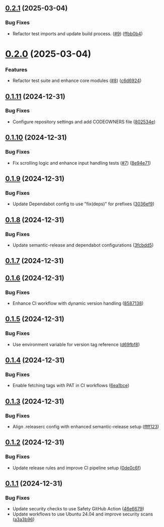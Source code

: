 ## [0.2.1](https://github.com/Barlog951/SeedShield/compare/v0.2.0...v0.2.1) (2025-03-04)


### Bug Fixes

* Refactor test imports and update build process. ([#9](https://github.com/Barlog951/SeedShield/issues/9)) ([ffbb0b4](https://github.com/Barlog951/SeedShield/commit/ffbb0b46c07ae94d4588856c249b4d6f79e65beb))

# [0.2.0](https://github.com/Barlog951/SeedShield/compare/v0.1.11...v0.2.0) (2025-03-04)


### Features

* Refactor test suite and enhance core modules  ([#8](https://github.com/Barlog951/SeedShield/issues/8)) ([c6d6924](https://github.com/Barlog951/SeedShield/commit/c6d692471fb4bf29be28a3f513d8e72d21863b4c))

## [0.1.11](https://github.com/Barlog951/SeedShield/compare/v0.1.10...v0.1.11) (2024-12-31)


### Bug Fixes

* Configure repository settings and add CODEOWNERS file ([802534e](https://github.com/Barlog951/SeedShield/commit/802534e1f266783c9b7d28049ee5684bfc13cec5))

## [0.1.10](https://github.com/Barlog951/SeedShield/compare/v0.1.9...v0.1.10) (2024-12-31)


### Bug Fixes

* Fix scrolling logic and enhance input handling tests ([#7](https://github.com/Barlog951/SeedShield/issues/7)) ([8e94e71](https://github.com/Barlog951/SeedShield/commit/8e94e712ae57d1210712433a9745677f418d1b6f))

## [0.1.9](https://github.com/Barlog951/SeedShield/compare/v0.1.8...v0.1.9) (2024-12-31)


### Bug Fixes

* Update Dependabot config to use "fix(deps)" for prefixes ([3036ef9](https://github.com/Barlog951/SeedShield/commit/3036ef964e1809a27606381d0247048a4212d87f))

## [0.1.8](https://github.com/Barlog951/SeedShield/compare/v0.1.7...v0.1.8) (2024-12-31)


### Bug Fixes

* Update semantic-release and dependabot configurations ([3fcbdd5](https://github.com/Barlog951/SeedShield/commit/3fcbdd53c743881e124f2624309375cbe640a179))

## [0.1.7](https://github.com/Barlog951/SeedShield/compare/v0.1.6...v0.1.7) (2024-12-31)

## [0.1.6](https://github.com/Barlog951/SeedShield/compare/v0.1.5...v0.1.6) (2024-12-31)


### Bug Fixes

* Enhance CI workflow with dynamic version handling ([8587138](https://github.com/Barlog951/SeedShield/commit/85871380672b323bf027f77c41966dd33c4c7560))

## [0.1.5](https://github.com/Barlog951/SeedShield/compare/v0.1.4...v0.1.5) (2024-12-31)


### Bug Fixes

* Use environment variable for version tag reference ([d69fbf8](https://github.com/Barlog951/SeedShield/commit/d69fbf8ce8bb46c089d1f47ec90376398f135bd7))

## [0.1.4](https://github.com/Barlog951/SeedShield/compare/v0.1.3...v0.1.4) (2024-12-31)


### Bug Fixes

* Enable fetching tags with PAT in CI workflows ([6ea1bce](https://github.com/Barlog951/SeedShield/commit/6ea1bce7ba6f0cdab32d1dfd07a3490f0a3d61f6))

## [0.1.3](https://github.com/Barlog951/SeedShield/compare/v0.1.2...v0.1.3) (2024-12-31)


### Bug Fixes

* Align .releaserc config with enhanced semantic-release setup ([ffff123](https://github.com/Barlog951/SeedShield/commit/ffff1230e0b1d7bc538c5bb6b047f6e3ae2e21be))

## [0.1.2](https://github.com/Barlog951/SeedShield/compare/v0.1.1...v0.1.2) (2024-12-31)


### Bug Fixes

* Update release rules and improve CI pipeline setup ([0de0c6f](https://github.com/Barlog951/SeedShield/commit/0de0c6fe1bd493fff2cf596cd9331cd6f95fdd96))

## [0.1.1](https://github.com/Barlog951/SeedShield/compare/v0.1.0...v0.1.1) (2024-12-31)


### Bug Fixes

* Update security checks to use Safety GitHub Action ([46e6679](https://github.com/Barlog951/SeedShield/commit/46e6679aa04b22176092eacca765b9b38f158e00))
* Update workflows to use Ubuntu 24.04 and improve security scans ([a3a3b96](https://github.com/Barlog951/SeedShield/commit/a3a3b96c015f692530a5a057c389b13103e11bdf))
